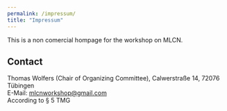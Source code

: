 ```yaml
---
permalink: /impressum/
title: "Impressum"
---
```

This is a non comercial hompage for the workshop on MLCN.

## Contact
Thomas Wolfers (Chair of Organizing Committee), Calwerstraße 14, 72076 Tübingen 
<br>
E-Mail: mlcnworkshop@gmail.com 
<br>
According to § 5 TMG
